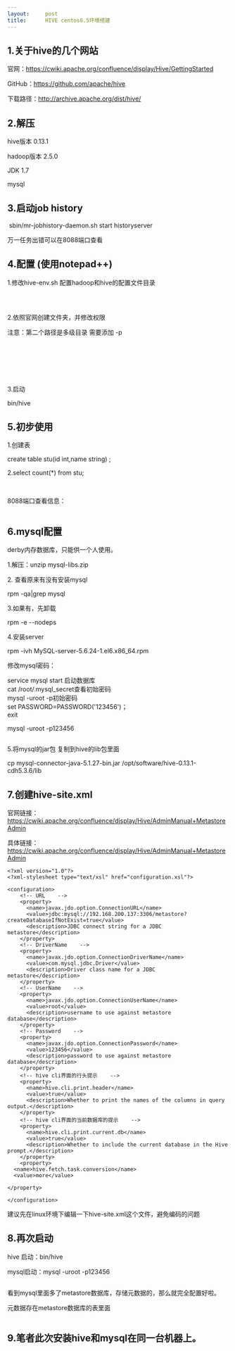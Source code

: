 ```yaml
---
layout:     post
title:      HIVE centos6.5环境搭建
---
```

<div id="article_content" class="article_content clearfix csdn-tracking-statistics" data-pid="blog" data-mod="popu_307" data-dsm="post">
								            <link rel="stylesheet" href="https://csdnimg.cn/release/phoenix/template/css/ck_htmledit_views-f76675cdea.css">
						<div class="htmledit_views" id="content_views">
                <h2>1.关于hive的几个网站</h2>

<p>官网：<a href="https://cwiki.apache.org/confluence/display/Hive/GettingStarted" rel="nofollow">https://cwiki.apache.org/confluence/display/Hive/GettingStarted</a></p>

<p>GitHub：<a href="https://github.com/apache/hive" rel="nofollow">https://github.com/apache/hive</a></p>

<p>下载路径：<a href="http://archive.apache.org/dist/hive/" rel="nofollow">http://archive.apache.org/dist/hive/</a></p>

<h2>2.解压</h2>

<p>hive版本 0.13.1</p>

<p>hadoop版本 2.5.0</p>

<p>JDK 1.7</p>

<p>mysql</p>

<h2>3.启动job history</h2>

<p> sbin/mr-jobhistory-daemon.sh start historyserver</p>

<p>万一任务出错可以在8088端口查看</p>

<h2>4.配置 (使用notepad++)</h2>

<p>1.修改hive-env.sh 配置hadoop和hive的配置文件目录</p>

<p> </p>

<p><img alt="" class="has" src="https://img-blog.csdn.net/20180912153715552?watermark/2/text/aHR0cHM6Ly9ibG9nLmNzZG4ubmV0L3FxXzMzMzYxMDgw/font/5a6L5L2T/fontsize/400/fill/I0JBQkFCMA==/dissolve/70"></p>

<p>2.依照官网创建文件夹，并修改权限</p>

<p>注意：第二个路径是多级目录 需要添加 -p</p>

<h2><img alt="" class="has" src="https://img-blog.csdn.net/20180912111338255?watermark/2/text/aHR0cHM6Ly9ibG9nLmNzZG4ubmV0L3FxXzMzMzYxMDgw/font/5a6L5L2T/fontsize/400/fill/I0JBQkFCMA==/dissolve/70"></h2>

<p> </p>

<p> </p>

<p>3.启动</p>

<p>bin/hive</p>

<h2>5.初步使用</h2>

<p>1.创建表</p>

<p>create table stu(id int,name string) ;</p>

<p>2.select count(*) from stu;</p>

<p> <img alt="" class="has" src="https://img-blog.csdn.net/20180912163158770?watermark/2/text/aHR0cHM6Ly9ibG9nLmNzZG4ubmV0L3FxXzMzMzYxMDgw/font/5a6L5L2T/fontsize/400/fill/I0JBQkFCMA==/dissolve/70"></p>

<p>8088端口查看信息：</p>

<p><img alt="" class="has" src="https://img-blog.csdn.net/20180912163237354?watermark/2/text/aHR0cHM6Ly9ibG9nLmNzZG4ubmV0L3FxXzMzMzYxMDgw/font/5a6L5L2T/fontsize/400/fill/I0JBQkFCMA==/dissolve/70"></p>

<h2>6.mysql配置</h2>

<p>derby内存数据库，只能供一个人使用。</p>

<p>1.解压：unzip mysql-libs.zip</p>

<p>2. 查看原来有没有安装mysql</p>

<p>rpm -qa|grep mysql</p>

<p>3.如果有，先卸载</p>

<p>rpm -e --nodeps</p>

<p>4.安装server</p>

<p>rpm -ivh MySQL-server-5.6.24-1.el6.x86_64.rpm </p>

<p>修改mysql密码：</p>

<p>service mysql start 启动数据库<br>
cat /root/.mysql_secret查看初始密码<br>
mysql -uroot -p初始密码<br>
set PASSWORD=PASSWORD('123456')；<br>
exit</p>

<p>mysql -uroot -p123456</p>

<p><img alt="" class="has" src="https://img-blog.csdn.net/20180912165503399?watermark/2/text/aHR0cHM6Ly9ibG9nLmNzZG4ubmV0L3FxXzMzMzYxMDgw/font/5a6L5L2T/fontsize/400/fill/I0JBQkFCMA==/dissolve/70"></p>

<p>5.将mysql的jar包 复制到hive的lib包里面</p>

<p>cp mysql-connector-java-5.1.27-bin.jar /opt/software/hive-0.13.1-cdh5.3.6/lib</p>

<h2>7.创建hive-site.xml</h2>

<p>官网链接：<a href="https://cwiki.apache.org/confluence/display/Hive/AdminManual+MetastoreAdmin" rel="nofollow">https://cwiki.apache.org/confluence/display/Hive/AdminManual+MetastoreAdmin</a></p>

<p>具体链接：<a href="https://cwiki.apache.org/confluence/display/Hive/AdminManual+MetastoreAdmin" rel="nofollow">https://cwiki.apache.org/confluence/display/Hive/AdminManual+MetastoreAdmin</a></p>

<pre class="has">
<code class="language-java">&lt;?xml version="1.0"?&gt;
&lt;?xml-stylesheet type="text/xsl" href="configuration.xsl"?&gt;

&lt;configuration&gt;
	&lt;!-- URL    --&gt;
	&lt;property&gt;
	  &lt;name&gt;javax.jdo.option.ConnectionURL&lt;/name&gt;
	  &lt;value&gt;jdbc:mysql://192.168.200.137:3306/metastore?createDatabaseIfNotExist=true&lt;/value&gt;
	  &lt;description&gt;JDBC connect string for a JDBC metastore&lt;/description&gt;
	&lt;/property&gt;
	&lt;!-- DriverName    --&gt;
	&lt;property&gt;
	  &lt;name&gt;javax.jdo.option.ConnectionDriverName&lt;/name&gt;
	  &lt;value&gt;com.mysql.jdbc.Driver&lt;/value&gt;
	  &lt;description&gt;Driver class name for a JDBC metastore&lt;/description&gt;
	&lt;/property&gt;
	&lt;!-- UserName    --&gt;
	&lt;property&gt;
	  &lt;name&gt;javax.jdo.option.ConnectionUserName&lt;/name&gt;
	  &lt;value&gt;root&lt;/value&gt;
	  &lt;description&gt;username to use against metastore database&lt;/description&gt;
	&lt;/property&gt;
	&lt;!-- Password    --&gt;
	&lt;property&gt;
	  &lt;name&gt;javax.jdo.option.ConnectionPassword&lt;/name&gt;
	  &lt;value&gt;123456&lt;/value&gt;
	  &lt;description&gt;password to use against metastore database&lt;/description&gt;
	&lt;/property&gt;
	&lt;!-- hive cli界面的行头提示    --&gt;
	&lt;property&gt;
	  &lt;name&gt;hive.cli.print.header&lt;/name&gt;
	  &lt;value&gt;true&lt;/value&gt;
	  &lt;description&gt;Whether to print the names of the columns in query output.&lt;/description&gt;
	&lt;/property&gt;
	&lt;!-- hive cli界面的当前数据库的提示    --&gt;
	&lt;property&gt;
	  &lt;name&gt;hive.cli.print.current.db&lt;/name&gt;
	  &lt;value&gt;true&lt;/value&gt;
	  &lt;description&gt;Whether to include the current database in the Hive prompt.&lt;/description&gt;
	&lt;/property&gt;
	&lt;property&gt;
  &lt;name&gt;hive.fetch.task.conversion&lt;/name&gt;
  &lt;value&gt;more&lt;/value&gt;
 
&lt;/property&gt;

&lt;/configuration&gt;
</code></pre>

<p>建议先在linux环境下编辑一下hive-site.xml这个文件，避免编码的问题</p>

<h2>8.再次启动</h2>

<p>hive 启动：bin/hive</p>

<p>mysql启动：mysql -uroot -p123456</p>

<p><img alt="" class="has" src="https://img-blog.csdn.net/20180912171906566?watermark/2/text/aHR0cHM6Ly9ibG9nLmNzZG4ubmV0L3FxXzMzMzYxMDgw/font/5a6L5L2T/fontsize/400/fill/I0JBQkFCMA==/dissolve/70"></p>

<p>看到mysql里面多了metastore数据库，存储元数据的，那么就完全配置好啦。</p>

<p>元数据存在metastore数据库的表里面</p>

<p><img alt="" class="has" src="https://img-blog.csdn.net/20180912172405566?watermark/2/text/aHR0cHM6Ly9ibG9nLmNzZG4ubmV0L3FxXzMzMzYxMDgw/font/5a6L5L2T/fontsize/400/fill/I0JBQkFCMA==/dissolve/70"></p>

<h2>9.笔者此次安装hive和mysql在同一台机器上。</h2>            </div>
                </div>